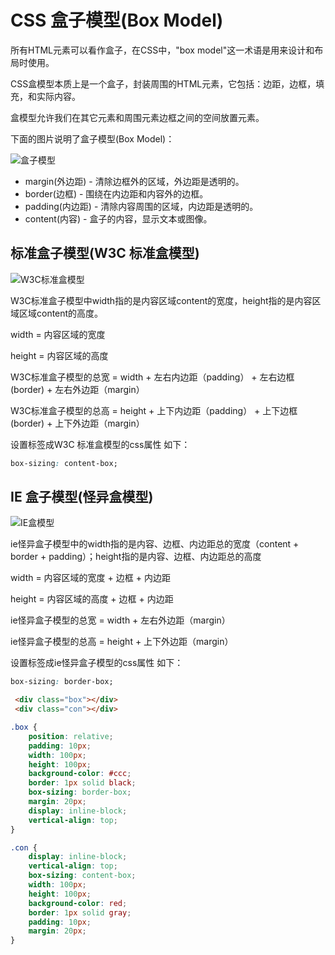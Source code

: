 <!--
 * @Author: your name
 * @Date: 2020-08-15 16:05:12
 * @LastEditTime: 2020-08-31 23:03:43
 * @LastEditors: Please set LastEditors
 * @Description: In User Settings Edit
 * @FilePath: \new__book\css\docs\lesson\8-盒子模型.md
-->
# CSS 盒子模型(Box Model)

所有HTML元素可以看作盒子，在CSS中，"box model"这一术语是用来设计和布局时使用。

CSS盒模型本质上是一个盒子，封装周围的HTML元素，它包括：边距，边框，填充，和实际内容。

盒模型允许我们在其它元素和周围元素边框之间的空间放置元素。

下面的图片说明了盒子模型(Box Model)：

![盒子模型](../assets/box.gif)

- margin(外边距) - 清除边框外的区域，外边距是透明的。
- border(边框) - 围绕在内边距和内容外的边框。
- padding(内边距) - 清除内容周围的区域，内边距是透明的。
- content(内容) - 盒子的内容，显示文本或图像。


## 标准盒子模型(W3C 标准盒模型)

![W3C标准盒模型](../static/images/css/lesson8/content-box.jpg)

W3C标准盒子模型中width指的是内容区域content的宽度，height指的是内容区域区域content的高度。

width = 内容区域的宽度   

height = 内容区域的高度

W3C标准盒子模型的总宽 = width + 左右内边距（padding） + 左右边框(border) + 左右外边距（margin）

W3C标准盒子模型的总高 = height + 上下内边距（padding） + 上下边框(border) + 上下外边距（margin）

设置标签成W3C 标准盒模型的css属性 如下：

```css
box-sizing: content-box;
```

## IE 盒子模型(怪异盒模型)

![IE盒模型](../static/images/css/lesson8/border-box.jpg)

ie怪异盒子模型中的width指的是内容、边框、内边距总的宽度（content + border + padding）；height指的是内容、边框、内边距总的高度

width = 内容区域的宽度 + 边框 + 内边距   

height = 内容区域的高度 + 边框  + 内边距

ie怪异盒子模型的总宽 = width + 左右外边距（margin）

ie怪异盒子模型的总高 = height + 上下外边距（margin）

设置标签成ie怪异盒子模型的css属性 如下：
```css
box-sizing: border-box;
```

```html
 <div class="box"></div>
 <div class="con"></div>
```

```css
.box {
    position: relative;
    padding: 10px;
    width: 100px;
    height: 100px;
    background-color: #ccc;
    border: 1px solid black;
    box-sizing: border-box;
    margin: 20px;
    display: inline-block;
    vertical-align: top;
}

.con {
    display: inline-block;
    vertical-align: top;
    box-sizing: content-box;
    width: 100px;
    height: 100px;
    background-color: red;
    border: 1px solid gray;
    padding: 10px;
    margin: 20px;
}
```
